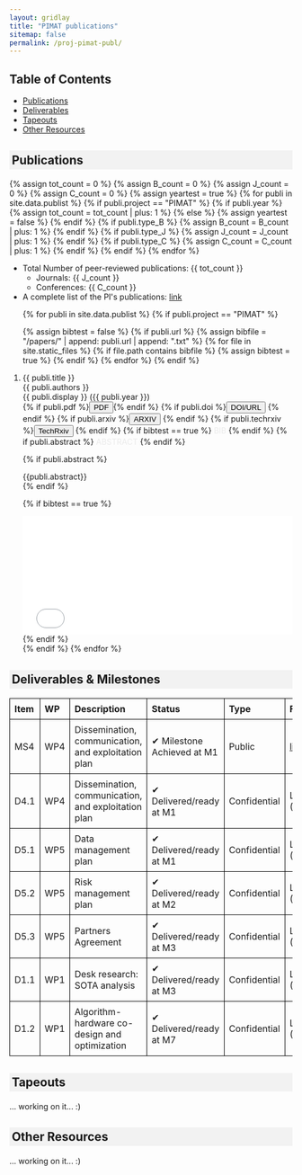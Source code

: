 ```yaml
---
layout: gridlay
title: "PIMAT publications"
sitemap: false
permalink: /proj-pimat-publ/
---
```


## Table of Contents
- [Publications](#publications)
- [Deliverables](#resources-deliverables)
- [Tapeouts](#tapeouts)
- [Other Resources](#resources)


<!-- ###################################################################### 
                              PUBLICATIONS
######################################################################   -->
<h2 style="background-color: #f2f2f2; padding: 0.2em;"> Publications </h2>
<a id="publications"></a>

{% assign tot_count = 0 %}
{% assign B_count = 0 %}
{% assign J_count = 0 %}
{% assign C_count = 0 %}
{% assign yeartest = true %}
{% for publi in site.data.publist %}
  {% if publi.project == "PIMAT" %} 
    {% if publi.year %}
      {% assign tot_count = tot_count | plus: 1 %}
    {% else %}
      {% assign yeartest = false %}
    {% endif %}
    {% if publi.type_B %}
      {% assign B_count = B_count | plus: 1 %}
    {% endif %}
    {% if publi.type_J %}
      {% assign J_count = J_count | plus: 1 %}
    {% endif %}
    {% if publi.type_C %}
      {% assign C_count = C_count | plus: 1 %}
    {% endif %}
  {% endif %}
{% endfor %}

* Total Number of peer-reviewed publications: {{ tot_count }}
  * Journals: {{ J_count }}
  * Conferences: {{ C_count }}
* A complete list of the PI's publications: <a href="{{ site.baseurl }}/publications/" target="_blank">link</a>

<ol>
{% for publi in site.data.publist %}
  {% if publi.project == "PIMAT" %}

  {% assign bibtest = false %}
  {% if publi.url %}
    {% assign bibfile = "/papers/" | append:  publi.url  | append: ".txt" %}
    {% for file in site.static_files %}
      {% if file.path contains bibfile %}
        {% assign bibtest = true %}
      {% endif %}
    {% endfor %}
  {% endif %}

  <li>
  {{ publi.title }}<br/>
  {{ publi.authors }}<br/> 
  {{ publi.display }} ({{ publi.year }})<br/>
  <div class="flex-item2">
    {% if publi.pdf %}<a href="{{ site.url }}{{ site.baseurl }}/papers/{{ publi.pdf }}.pdf" target="_blank"><button class="btn-pdf">PDF</button></a>{% endif %}
    {% if publi.doi %}<a href="http://dx.doi.org/{{ publi.doi }}" target="_blank"><button class="btn-doi">DOI/URL</button></a> {% endif %}
    {% if publi.arxiv %}<a href="https://arxiv.org/abs/{{ publi.arxiv }}" target="_blank"><button class="btn-arxiv">ARXIV</button></a> {% endif %}
    {% if publi.techrxiv %}<a href="http://dx.doi.org/{{ publi.techrxiv }}" target="_blank"><button class="btn-techrxiv">TechRxiv</button></a> {% endif %}
    {% if bibtest == true %} <a data-toggle="collapse" href="#{{publi.url}}2"  class="btn-bib" style="text-decoration:none; color:#ebebeb; hover:#ebebeb;" role="button" aria-expanded="false" aria-controls="{{publi.url}}2">BIB</a> {% endif %}
    {% if publi.abstract %} <a data-toggle="collapse" href="#{{publi.url}}"  class="btn-abstract" style="text-decoration:none; color:#ebebeb; hover:#ebebeb;" role="button" aria-expanded="false" aria-controls="{{publi.url}}">ABSTRACT</a> {% endif %}
  </div>

  {% if publi.abstract %}
  <div class="collapse" id="{{publi.url}}"><div class="well-abstract">
   {{publi.abstract}}
  </div></div>
  {% endif %}

  {% if bibtest == true %}
  <div class="collapse" id="{{publi.url}}2"><div class="well-bib">
   <iframe src='{{site.url}}{{site.baseurl}}/papers/{{publi.url}}.txt' scrolling='yes' width="100%" height="210" frameborder='0'></iframe>
  </div></div>
  {% endif %}
</li>
  {% endif %}
{% endfor %}
</ol>


<!-- ###################################################################### 
                                DELIVERABLES & MILESTONES
######################################################################   -->
<h2 style="background-color: #f2f2f2; padding: 0.2em;"> Deliverables & Milestones </h2>
<a id="resources-deliverables"></a>

<table style="width: 100%; border-collapse: collapse; text-align: left;">
    <tr>
        <th style="border: 1px solid black; padding: 8px;">Item</th>
        <th style="border: 1px solid black; padding: 8px;">WP</th>
        <th style="border: 1px solid black; padding: 8px;">Description</th>
        <th style="border: 1px solid black; padding: 8px;">Status</th>
        <th style="border: 1px solid black; padding: 8px;">Type</th>
        <th style="border: 1px solid black; padding: 8px;">File</th>
    </tr>
    <tr>
        <td style="border: 1px solid black; padding: 8px;">MS4</td>
        <td style="border: 1px solid black; padding: 8px;">WP4</td>
        <td style="border: 1px solid black; padding: 8px;">Dissemination, communication, and exploitation plan</td>
        <td style="border: 1px solid black; padding: 8px;">✔ Milestone Achieved at M1</td>
        <td style="border: 1px solid black; padding: 8px;">Public</td>
        <td style="border: 1px solid black; padding: 8px;"><a href="{{ site.baseurl }}/proj-pimat-ms4/" target="_blank">link</a></td>
    </tr> 
    <tr>
        <td style="border: 1px solid black; padding: 8px;">D4.1</td>
        <td style="border: 1px solid black; padding: 8px;">WP4</td>
        <td style="border: 1px solid black; padding: 8px;">Dissemination, communication, and exploitation plan</td>
        <td style="border: 1px solid black; padding: 8px;">✔ Delivered/ready at M1</td>
        <td style="border: 1px solid black; padding: 8px;">Confidential</td>
        <td style="border: 1px solid black; padding: 8px;">Limited (<a href="https://drive.google.com/file/d/1PHQISA59X2wwJcD--rMRuXrSYD0Uamf0/view?usp=sharing">Link</a>)</td>
    </tr>
    <tr>
        <td style="border: 1px solid black; padding: 8px;">D5.1</td>
        <td style="border: 1px solid black; padding: 8px;">WP5</td>
        <td style="border: 1px solid black; padding: 8px;">Data management plan</td>
        <td style="border: 1px solid black; padding: 8px;">✔ Delivered/ready at M1</td>
        <td style="border: 1px solid black; padding: 8px;">Confidential</td>
        <td style="border: 1px solid black; padding: 8px;">Limited (<a href="https://drive.google.com/file/d/1kgQ1Yxy9zssJDBChgj7J76uqAZc-2FMn/view?usp=sharing">Link</a>)</td>
    </tr>
    <tr>
        <td style="border: 1px solid black; padding: 8px;">D5.2</td>
        <td style="border: 1px solid black; padding: 8px;">WP5</td>
        <td style="border: 1px solid black; padding: 8px;">Risk management plan</td>
        <td style="border: 1px solid black; padding: 8px;">✔ Delivered/ready at M2</td>
        <td style="border: 1px solid black; padding: 8px;">Confidential</td>
        <td style="border: 1px solid black; padding: 8px;">Limited (<a href="https://drive.google.com/file/d/1zqNvQpjMph5CG9Jw6Ul4eBZfRK1dgg6h/view?usp=sharing">Link</a>)</td>
    </tr>
    <tr>
        <td style="border: 1px solid black; padding: 8px;">D5.3</td>
        <td style="border: 1px solid black; padding: 8px;">WP5</td>
        <td style="border: 1px solid black; padding: 8px;">Partners Agreement</td>
        <td style="border: 1px solid black; padding: 8px;">✔ Delivered/ready at M3</td>
        <td style="border: 1px solid black; padding: 8px;">Confidential</td>
        <td style="border: 1px solid black; padding: 8px;">Limited (<a href="https://drive.google.com/file/d/1wmhZjJ1IfAa91GOTFz_exIIwbvLn5kEE/view?usp=sharing">Link</a>)</td>
    </tr>
    <tr>
        <td style="border: 1px solid black; padding: 8px;">D1.1</td>
        <td style="border: 1px solid black; padding: 8px;">WP1</td>
        <td style="border: 1px solid black; padding: 8px;">Desk research: SOTA analysis</td>
        <td style="border: 1px solid black; padding: 8px;">✔ Delivered/ready at M3</td>
        <td style="border: 1px solid black; padding: 8px;">Confidential</td>
        <td style="border: 1px solid black; padding: 8px;">Limited (<a href="https://drive.google.com/file/d/1mSq_VaSi_2aKH_GyETjtYS14risdtLMv/view?usp=sharing">Link</a>)</td>
    </tr>
    <tr>
        <td style="border: 1px solid black; padding: 8px;">D1.2</td>
        <td style="border: 1px solid black; padding: 8px;">WP1</td>
        <td style="border: 1px solid black; padding: 8px;">Algorithm-hardware co-design and optimization</td>
        <td style="border: 1px solid black; padding: 8px;">✔ Delivered/ready at M7</td>
        <td style="border: 1px solid black; padding: 8px;">Confidential</td>
        <td style="border: 1px solid black; padding: 8px;">Limited (<a href="https://drive.google.com/file/d/1MC6FdCQYqJrzEx5zRaqt2yYk3Qhwu-KN/view?usp=sharing">Link</a>)</td>
    </tr>
</table>




<!-- ###################################################################### 
                              TAPEOUTS
######################################################################   -->
<h2 style="background-color: #f2f2f2; padding: 0.2em;"> Tapeouts </h2>
<a id="tapeouts"></a>

... working on it... :)


<!-- ###################################################################### 
                              OTHER RESOURCES
######################################################################   -->
<h2 style="background-color: #f2f2f2; padding: 0.2em;"> Other Resources </h2>
<a id="resources"></a>

... working on it... :)
<!-- files datasets, public data -->